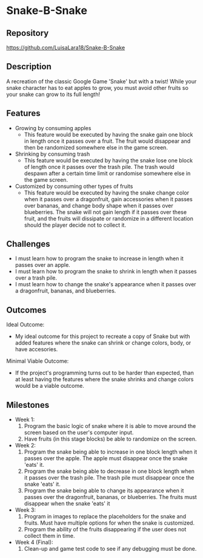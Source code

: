# Snake-B-Snake

## Repository
https://github.com/LuisaLara18/Snake-B-Snake

## Description
A recreation of the classic Google Game 'Snake' but with a twist! While your snake character has to eat apples to grow, you must avoid other fruits so your snake can grow to its full length!

## Features
- Growing by consuming apples
  - This feature would be executed by having the snake gain one block in length once it passes over a fruit. The fruit would disappear and then be randomized somewhere else in the game screen.
- Shrinking by consuming trash
  - This feature would be executed by having the snake lose one block of length once it passes over the trash pile. The trash would despawn after a certain time limit or randomise somewhere else in the game screen.
- Customized by consuming other types of fruits
  - This feature would be executed by having the snake change color when it passes over a dragonfruit, gain accessories when it passes over bananas, and change body shape when it passes over blueberries. The snake will not gain length if it passes over these fruit, and the fruits will dissipate or randomize in a different location should the player decide not to collect it. 

## Challenges
- I must learn how to program the snake to increase in length when it passes over an apple.
- I must learn how to program the snake to shrink in length when it passes over a trash pile.
- I must learn how to change the snake's appearance when it passes over a dragonfruit, bananas, and blueberries.

## Outcomes
Ideal Outcome: 
- My ideal outcome for this project to recreate a copy of Snake but with added features where the snake can shrink or change colors, body, or have accesories.

Minimal Viable Outcome:
- If the project's programming turns out to be harder than expected, than at least having the features where the snake shrinks and change colors would be a viable outcome.

## Milestones
- Week 1:
  1. Program the basic logic of snake where it is able to move around the screen based on the user's computer input.
  2. Have fruits (in this stage blocks) be able to randomize on the screen.
- Week 2:
  1. Program the snake being able to increase in one block length when it passes over the apple. The apple must disappear once the snake 'eats' it.
  2. Program the snake being able to decrease in one block length when it passes over the trash pile. The trash pile must disappear once the snake 'eats' it.
  3. Program the snake being able to change its appearance when it passes over the dragonfruit, bananas, or blueberries. The fruits must disappear when the snake 'eats' it
- Week 3:
  1. Program in images to replace the placeholders for the snake and fruits. Must have multiple options for when the snake is customized.
  2. Program the ability of the fruits disappearing if the user does not collect them in time. 
- Week 4 (Final):
  1. Clean-up and game test code to see if any debugging must be done.
